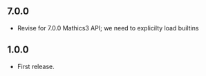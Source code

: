 7.0.0
-----

* Revise for 7.0.0 Mathics3 API; we need to explicilty load builtins


1.0.0
-----

* First release.
